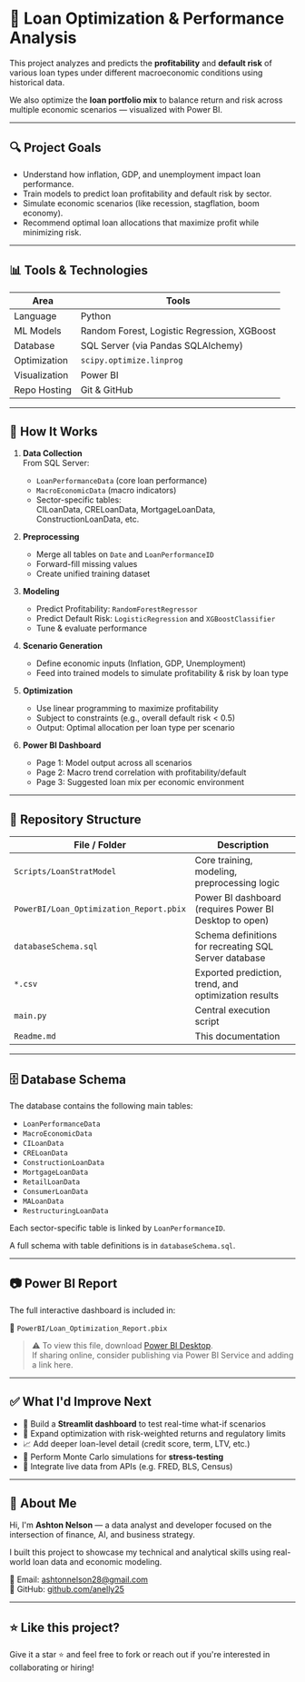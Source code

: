 # 💼 Loan Optimization & Performance Analysis

This project analyzes and predicts the **profitability** and **default risk** of various loan types under different macroeconomic conditions using historical data.

We also optimize the **loan portfolio mix** to balance return and risk across multiple economic scenarios — visualized with Power BI.

---

## 🔍 Project Goals

- Understand how inflation, GDP, and unemployment impact loan performance.
- Train models to predict loan profitability and default risk by sector.
- Simulate economic scenarios (like recession, stagflation, boom economy).
- Recommend optimal loan allocations that maximize profit while minimizing risk.

---

## 📊 Tools & Technologies

| Area           | Tools                             |
|----------------|-----------------------------------|
| Language       | Python                            |
| ML Models      | Random Forest, Logistic Regression, XGBoost |
| Database       | SQL Server (via Pandas SQLAlchemy) |
| Optimization   | `scipy.optimize.linprog`          |
| Visualization  | Power BI                          |
| Repo Hosting   | Git & GitHub                      |

---

## 🧠 How It Works

1. **Data Collection**  
   From SQL Server:
   - `LoanPerformanceData` (core loan performance)
   - `MacroEconomicData` (macro indicators)
   - Sector-specific tables:  
     CILoanData, CRELoanData, MortgageLoanData, ConstructionLoanData, etc.

2. **Preprocessing**  
   - Merge all tables on `Date` and `LoanPerformanceID`
   - Forward-fill missing values
   - Create unified training dataset

3. **Modeling**
   - Predict Profitability: `RandomForestRegressor`
   - Predict Default Risk: `LogisticRegression` and `XGBoostClassifier`
   - Tune & evaluate performance

4. **Scenario Generation**
   - Define economic inputs (Inflation, GDP, Unemployment)
   - Feed into trained models to simulate profitability & risk by loan type

5. **Optimization**
   - Use linear programming to maximize profitability
   - Subject to constraints (e.g., overall default risk < 0.5)
   - Output: Optimal allocation per loan type per scenario

6. **Power BI Dashboard**
   - Page 1: Model output across all scenarios
   - Page 2: Macro trend correlation with profitability/default
   - Page 3: Suggested loan mix per economic environment

---

## 📁 Repository Structure

| File / Folder                    | Description |
|----------------------------------|-------------|
| `Scripts/LoanStratModel`         | Core training, modeling, preprocessing logic |
| `PowerBI/Loan_Optimization_Report.pbix` | Power BI dashboard (requires Power BI Desktop to open) |
| `databaseSchema.sql`             | Schema definitions for recreating SQL Server database |
| `*.csv`                          | Exported prediction, trend, and optimization results |
| `main.py`                        | Central execution script |
| `Readme.md`                      | This documentation |

---

## 🗄️ Database Schema

The database contains the following main tables:

- `LoanPerformanceData`
- `MacroEconomicData`
- `CILoanData`
- `CRELoanData`
- `ConstructionLoanData`
- `MortgageLoanData`
- `RetailLoanData`
- `ConsumerLoanData`
- `MALoanData`
- `RestructuringLoanData`

Each sector-specific table is linked by `LoanPerformanceID`.

A full schema with table definitions is in `databaseSchema.sql`.

---

## 📷 Power BI Report

The full interactive dashboard is included in:

📁 `PowerBI/Loan_Optimization_Report.pbix`

> ⚠️ To view this file, download [Power BI Desktop](https://powerbi.microsoft.com/desktop/).  
If sharing online, consider publishing via Power BI Service and adding a link here.

---

## ✅ What I'd Improve Next

- 🔧 Build a **Streamlit dashboard** to test real-time what-if scenarios
- 🧮 Expand optimization with risk-weighted returns and regulatory limits
- 📈 Add deeper loan-level detail (credit score, term, LTV, etc.)
- 🧪 Perform Monte Carlo simulations for **stress-testing**
- 📡 Integrate live data from APIs (e.g. FRED, BLS, Census)

---

## 🙋 About Me

Hi, I'm **Ashton Nelson** — a data analyst and developer focused on the intersection of finance, AI, and business strategy.

I built this project to showcase my technical and analytical skills using real-world loan data and economic modeling.

📧 Email: [ashtonnelson28@gmail.com](mailto:ashtonnelson28@gmail.com)  
🔗 GitHub: [github.com/anelly25](https://github.com/anelly25)

---

## ⭐ Like this project?

Give it a star ⭐ and feel free to fork or reach out if you're interested in collaborating or hiring!
